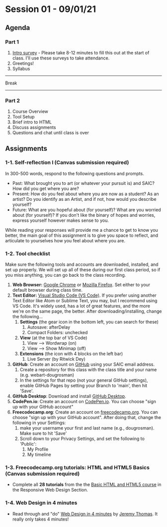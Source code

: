 # Session 01 - 09/01/21

## Agenda

### Part 1

1. [Intro survey](https://forms.gle/RspqiLTanhvfeNA18) - Please take 8-12 minutes to fill this out at the start of class. I'll use these surveys to take attendance.
2. Greetings!
3. Syllabus

---

Break

---

### Part 2

1. Course Overview
2. Tool Setup
3. Brief intro to HTML
4. Discuss assignments
5. Questions and chat until class is over

## Assignments

### 1-1. Self-reflection I (Canvas submission required)

In 300-500 words, respond to the following questions and prompts.

* Past: What brought you to art (or whatever your pursuit is) and SAIC? How did you get where you are?
* Present: How do you feel about where you are now as a student? As an artist? Do you identify as an Artist, and if not, how would you describe yourself?
* Future: What are you hopeful about (for yourself)? What are you worried about (for yourself)? If you don't like the binary of hopes and worries, express yourself however makes sense to you.

While reading your responses will provide me a chance to get to know you better, the main goal of this assignment is to give you space to reflect, and articulate to yourselves how you feel about where you are.

### 1-2. Tool checklist

Make sure the following tools and accounts are downloaded, installed, and set up properly. We will set up all of these during our first class period, so if you miss anything, you can go back to the class recording.

1. **Web Browser:** [Google Chrome](https://www.google.com/chrome/) or [Mozilla Firefox](https://www.mozilla.org/en-US/firefox/new/). Set either to your default browser during class time.
2. **Text Editor:** [Visual Studio Code (VS Code)](https://code.visualstudio.com/). If you prefer using another Text Editor like Atom or Sublime Text, you may, but I recommend using VS Code. It's widely used, has a lot of great features, and the more we're on the same page, the better. After downloading/installing, change the following...
   1. **Settings** (the gear icon in the bottom left, you can search for these)
      1. Autosave: afterDelay
      2. Compact Folders: unchecked
   2. **View** (at the top bar of VS Code)
      1. View --> Wordwrap (on)
      2. View --> Show Minimap (off)
   3. **Extensions** (the icon with 4 blocks on the left bar)
      1. Live Server (by Ritwick Dey)
3. **GitHub**: Create an account on [GitHub](https://github.com/) using your SAIC email address.
   1. Create a repository for this class with the class title and your name (e.g. webart-dougrosman)
   2. In the settings for that repo (not your general GitHub settings), enable GitHub Pages by setting your Branch to 'main', then hit 'Save'.
4. **GitHub Desktop**: Download and install [GitHub Desktop](https://desktop.github.com/).
5. **CodePen.io**: Create an account on [CodePen.io](https://codepen.io/). You can choose "sign up with your GitHub account"
6. **Freecodecamp.org**: Create an account on [freecodecamp.org](https://www.freecodecamp.org/). You can choose "sign up with your GitHub account". After doing that, change the following in your Settings:
   1. make your username your first and last name (e.g., dougrosman). Make sure to hit 'Save'
   2. Scroll down to your Privacy Settings, and set the following to 'Public':
      1. My Profile
      2. My timeline

### 1-3. Freecodecamp.org tutorials: HTML and HTML5 Basics (Canvas submission required)

* Complete all **28 tutorials** from the the [Basic HTML and HTML5 course](https://www.freecodecamp.org/learn/responsive-web-design/#basic-html-and-html5) in the Responsive Web Design Section.

### 1-4. Web Design in 4 minutes

* Read through and "do" [Web Design in 4 minutes](https://jgthms.com/web-design-in-4-minutes/) by [Jeremy Thomas](https://jgthms.com/). It really only takes 4 minutes!


